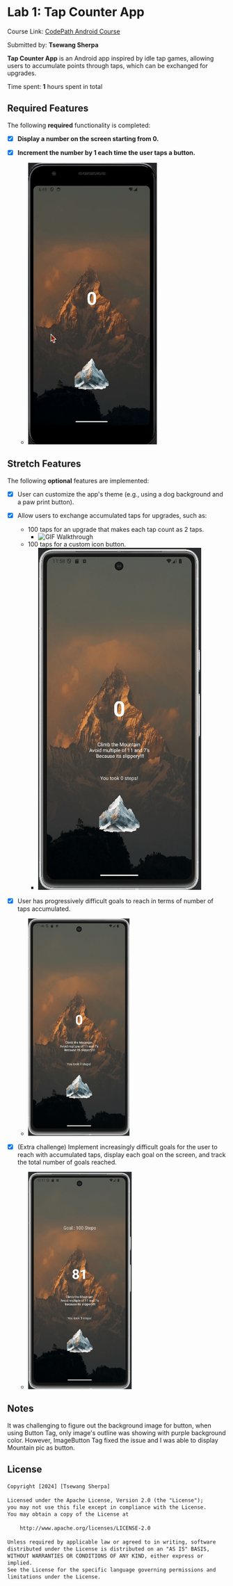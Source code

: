 # Lab 1: Tap Counter App

Course Link: [CodePath Android Course](https://courses.codepath.org/courses/and102/unit/1#!labs)

Submitted by: **Tsewang Sherpa** <!-- Replace 'Your Name Here' with your actual name -->

**Tap Counter App** is an Android app inspired by idle tap games, allowing users to accumulate points through taps, which can be exchanged for upgrades.

Time spent: **1** hours spent in total <!-- Replace 'X' with the number of hours you spent on this project -->

## Required Features

The following **required** functionality is completed:

- [X] **Display a number on the screen starting from 0.**
 
- [X] **Increment the number by 1 each time the user taps a button.**
 
    - <img src='./First.gif' title='GIF Walkthrough' alt='GIF Walkthrough' />

## Stretch Features

The following **optional** features are implemented:

- [X] User can customize the app's theme (e.g., using a dog background and a paw print button).
- [X] Allow users to exchange accumulated taps for upgrades, such as:
  - 100 taps for an upgrade that makes each tap count as 2 taps.
    - <img src='./Upgrade.gif' title='GIF Upgrade' height="500" alt='GIF Walkthrough' />
  - 100 taps for a custom icon button.
    - <img src="./IconChange.gif" title="Icon Change" alt="GIF walkthrough" />
    
- [X] User has progressively difficult goals to reach in terms of number of taps accumulated.
  - <img src="./Difficulty.gif" title="GIF Difficult Goal" height="500" alt="GIF walkthrough" />
  
- [X] (Extra challenge) Implement increasingly difficult goals for the user to reach with accumulated taps, display each goal on the screen, and track the total number of 
      goals reached.
  - <img src="./GoalSteps.gif"   title="GIF GoalStep" height="500" alt= "GIF walkthrough"  />

## Notes

It was challenging to figure out the background image for button, when using Button Tag, only image's outline was showing with purple background color. However, ImageButton Tag fixed the issue and I was able to display Mountain pic as button. <!-- Replace this with your specific challenges and experiences -->

## License

    Copyright [2024] [Tsewang Sherpa]

    Licensed under the Apache License, Version 2.0 (the "License");
    you may not use this file except in compliance with the License.
    You may obtain a copy of the License at

        http://www.apache.org/licenses/LICENSE-2.0

    Unless required by applicable law or agreed to in writing, software
    distributed under the License is distributed on an "AS IS" BASIS,
    WITHOUT WARRANTIES OR CONDITIONS OF ANY KIND, either express or implied.
    See the License for the specific language governing permissions and
    limitations under the License.

